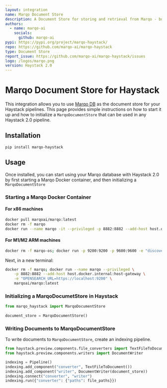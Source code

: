 ```yaml
---
layout: integration
name: Marqo Document Store
description: A Document Store for storing and retrieval from Marqo - built for Haystack 2.0
authors:
  - name: marqo-ai
    socials:
      github: marqo-ai
pypi: https://pypi.org/project/marqo-haystack/
repo: https://github.com/marqo-ai/marqo-haystack
type: Document Store
report_issue: https://github.com/marqo-ai/marqo-haystack/issues
logo: /logos/marqo.png
version: Haystack 2.0
---
```

# Marqo Document Store for Haystack
This integration allows you to use [Marqo DB](https://www.marqo.ai/) as the document store for your Haystack pipelines. This page provides simple instructions on how to start it up and how to initialize a `MarqoDocumentStore` that can be used in any Haystack 2.0 pipeline.

## Installation

```console
pip install marqo-haystack
```
## Usage

Once installed, you can start using your Marqo database with Haystack 2.0 by first starting a Marqo Docker container, and then initializing a `MarqoDocumentStore`

### Starting a Marqo Docker Container

#### For x86 machines
```bash
docker pull marqoai/marqo:latest
docker rm -f marqo
docker run --name marqo -it --privileged -p 8882:8882 --add-host host.docker.internal:host-gateway marqoai/marqo:latest
```
#### For M1/M2 ARM machines
```bash
docker rm -f marqo-os; docker run -p 9200:9200 -p 9600:9600 -e "discovery.type=single-node" marqoai/marqo-os:0.0.3-arm
```

Next, in a new terminal:
```bash
docker rm -f marqo; docker run --name marqo --privileged \
    -p 8882:8882 --add-host host.docker.internal:host-gateway \
    -e "OPENSEARCH_URL=https://localhost:9200" \
    marqoai/marqo:latest
```

### Initializing a MarqoDocumetStore in Haystack

```python
from marqo_haystack import MarqoDocumentStore
 
document_store = MarqoDocumentStore()

```

### Writing Documents to MarqoDocumentStore
To write documents to `MarqoDocumentStore`, create an indexing pipeline.

```python
from haystack.preview.components.file_converters import TextFileToDocument
from haystack.preview.components.writers import DocumentWriter

indexing = Pipeline()
indexing.add_component("converter", TextFileToDocument())
indexing.add_component("writer", DocumentWriter(document_store))
indexing.connect("converter", "writer")
indexing.run({"converter": {"paths": file_paths}})
```
